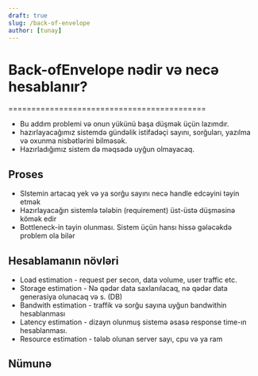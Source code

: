 ```yaml
---
draft: true
slug: /back-of-envelope
author: [tunay]
---
```


# Back-ofEnvelope nədir və necə hesablanır?
===========================================

- Bu addım problemi və onun yükünü başa düşmək üçün lazımdır.
- hazırlayacağımız sistemdə gündəlik istifadəçi sayını, sorğuları, yazılma və oxunma nisbətlərini bilməsək. 
- Hazırladığımız sistem də məqsədə uyğun olmayacaq.

## Proses
- SIstemin  artacaq yek və ya sorğu sayını necə handle edcəyini təyin etmək
- Hazırlayacağın sistemlə tələbin (requirement) üst-üstə düşməsinə kömək edir
- Bottleneck-in təyin olunması. Sistem üçün hansı hissə gələcəkdə problem ola bilər

## Hesablamanın növləri
- Load estimation - request per secon, data volume, user traffic etc.
- Storage estimation - Nə qədər data saxlanılacaq, nə qədər data generasiya olunacaq və s. (DB)
- Bandwith estimation - traffik və sorğu sayına uyğun bandwithin hesablanması
- Latency estimation - dizayn olunmuş sistemə əsasə response time-ın hesablanması.
- Resource estimation - tələb olunan server sayı, cpu və ya ram

## Nümunə
